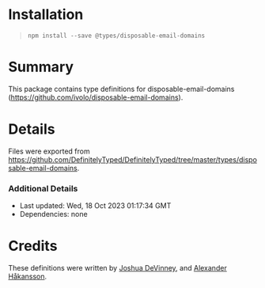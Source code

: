 # Installation
> `npm install --save @types/disposable-email-domains`

# Summary
This package contains type definitions for disposable-email-domains (https://github.com/ivolo/disposable-email-domains).

# Details
Files were exported from https://github.com/DefinitelyTyped/DefinitelyTyped/tree/master/types/disposable-email-domains.

### Additional Details
 * Last updated: Wed, 18 Oct 2023 01:17:34 GMT
 * Dependencies: none

# Credits
These definitions were written by [Joshua DeVinney](https://github.com/geoffreak), and [Alexander Håkansson](https://github.com/hsson).
